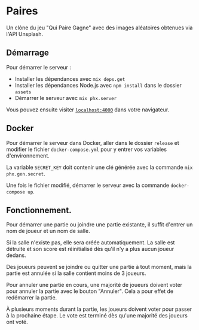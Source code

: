 # Paires

Un clône du jeu "Qui Paire Gagne" avec des images aléatoires obtenues via l'API Unsplash.

## Démarrage

Pour démarrer le serveur :

* Installer les dépendances avec `mix deps.get`
* Installer les dépendances Node.js avec `npm install` dans le dossier `assets`
* Démarrer le serveur avec `mix phx.server`

Vous pouvez ensuite visiter [`localhost:4000`](http://localhost:4000) dans votre navigateur.

## Docker

Pour démarrer le serveur dans Docker, aller dans le dossier `release` et modifier le fichier `docker-compose.yml` pour y entrer vos variables d'environnement.

La variable `SECRET_KEY` doit contenir une clé générée avec la commande `mix phx.gen.secret`.

Une fois le fichier modifié, démarrer le serveur avec la commande `docker-compose up`.

## Fonctionnement.

Pour démarrer une partie ou joindre une partie existante, il suffit d'entrer un nom de joueur et un nom de salle.

Si la salle n'existe pas, elle sera créée automatiquement. La salle est détruite et son score est réinitialisé dès qu'il n'y a plus aucun joueur dedans.

Des joueurs peuvent se joindre ou quitter une partie à tout moment, mais la partie est annulée si la salle contient moins de 3 joueurs.

Pour annuler une partie en cours, une majorité de joueurs doivent voter pour annuler la partie avec le bouton "Annuler". Cela a pour effet de redémarrer la partie.

À plusieurs moments durant la partie, les joueurs doivent voter pour passer à la prochaine étape. Le vote est terminé dès qu'une majorité des joueurs ont voté.
